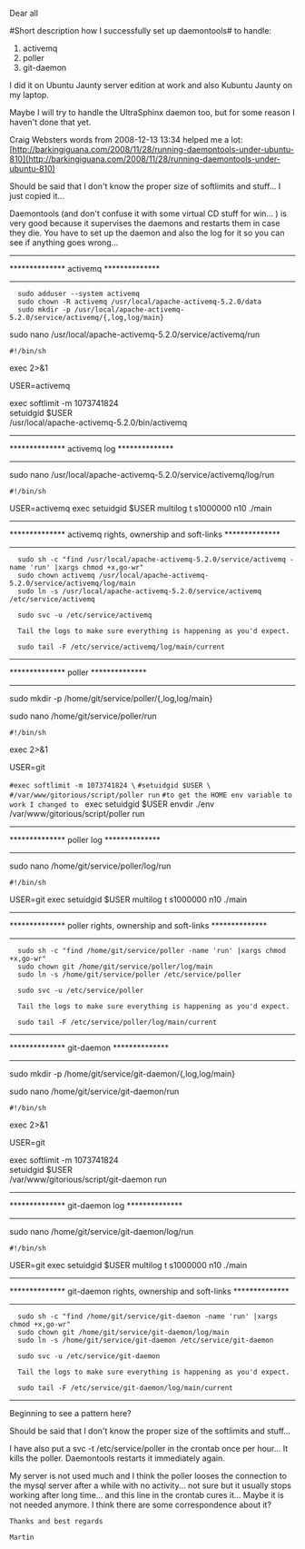Dear all

#Short description how I successfully set up daemontools#
 to handle:

1. activemq
2. poller
3. git-daemon



I did it on Ubuntu Jaunty server edition at work and also Kubuntu Jaunty on my laptop.

Maybe I will try to handle the UltraSphinx daemon too, but for some reason I haven't done that yet.

Craig Websters words from 2008-12-13 13:34 helped me a lot:
[http://barkingiguana.com/2008/11/28/running-daemontools-under-ubuntu-810](http://barkingiguana.com/2008/11/28/running-daemontools-under-ubuntu-810)
   
Should be said that I don't know the proper size of softlimits and stuff... 
I just copied it...

Daemontools (and don't confuse it with some virtual CD stuff for win... ) is very good 
because it supervises the daemons and restarts them in case they die. 
You have to set up the daemon and also the log for it so you can see if anything goes wrong...


**************************************
************** activemq **************
**************************************

      sudo adduser --system activemq
      sudo chown -R activemq /usr/local/apache-activemq-5.2.0/data
      sudo mkdir -p /usr/local/apache-activemq-5.2.0/service/activemq/{,log,log/main}

sudo nano /usr/local/apache-activemq-5.2.0/service/activemq/run

`#!/bin/sh` 

exec 2>&1

USER=activemq

exec softlimit -m 1073741824 \
setuidgid $USER \
/usr/local/apache-activemq-5.2.0/bin/activemq


******************************************
************** activemq log **************
******************************************

sudo nano /usr/local/apache-activemq-5.2.0/service/activemq/log/run

`#!/bin/sh`

USER=activemq
exec setuidgid $USER multilog t s1000000 n10 ./main

***********************************************************************
************** activemq rights, ownership and soft-links **************
***********************************************************************

      sudo sh -c "find /usr/local/apache-activemq-5.2.0/service/activemq -name 'run' |xargs chmod +x,go-wr"
      sudo chown activemq /usr/local/apache-activemq-5.2.0/service/activemq/log/main
      sudo ln -s /usr/local/apache-activemq-5.2.0/service/activemq /etc/service/activemq

      sudo svc -u /etc/service/activemq

      Tail the logs to make sure everything is happening as you'd expect.

      sudo tail -F /etc/service/activemq/log/main/current


************************************
************** poller **************
************************************

sudo mkdir -p /home/git/service/poller/{,log,log/main}

sudo nano    /home/git/service/poller/run

`#!/bin/sh`

exec 2>&1

USER=git

`#exec softlimit -m 1073741824 \`
`#setuidgid $USER \`
`#/var/www/gitorious/script/poller run`
`#to get the HOME env variable to work I changed to `
exec setuidgid $USER envdir ./env /var/www/gitorious/script/poller run


****************************************
************** poller log **************
****************************************

sudo nano      /home/git/service/poller/log/run

`#!/bin/sh`

USER=git
exec setuidgid $USER multilog t s1000000 n10 ./main


*********************************************************************
************** poller rights, ownership and soft-links **************
*********************************************************************


      sudo sh -c "find /home/git/service/poller -name 'run' |xargs chmod +x,go-wr"
      sudo chown git /home/git/service/poller/log/main
      sudo ln -s /home/git/service/poller /etc/service/poller

      sudo svc -u /etc/service/poller

      Tail the logs to make sure everything is happening as you'd expect.

      sudo tail -F /etc/service/poller/log/main/current


****************************************
************** git-daemon **************
****************************************

sudo mkdir -p /home/git/service/git-daemon/{,log,log/main}

sudo nano    /home/git/service/git-daemon/run

`#!/bin/sh`

exec 2>&1

USER=git

exec softlimit -m 1073741824 \
setuidgid $USER \
/var/www/gitorious/script/git-daemon run


********************************************
************** git-daemon log **************
********************************************

sudo nano      /home/git/service/git-daemon/log/run

`#!/bin/sh`

USER=git
exec setuidgid $USER multilog t s1000000 n10 ./main

*************************************************************************
************** git-daemon rights, ownership and soft-links **************
*************************************************************************

      sudo sh -c "find /home/git/service/git-daemon -name 'run' |xargs chmod +x,go-wr"
      sudo chown git /home/git/service/git-daemon/log/main
      sudo ln -s /home/git/service/git-daemon /etc/service/git-daemon

      sudo svc -u /etc/service/git-daemon

      Tail the logs to make sure everything is happening as you'd expect.

      sudo tail -F /etc/service/git-daemon/log/main/current
***************************************************************
Beginning to see a pattern here? 

Should be said that I don't know the proper size of the softlimits and stuff... 

I have also put a 
svc -t /etc/service/poller
in the crontab once per hour... 
It kills the poller. Daemontools restarts it immediately again.

My server is not used much and I think the poller looses the connection to the 
mysql server after a while with no activity... not sure but it usually stops working 
after long time... and this line in the crontab cures it... 
Maybe it is not needed anymore. I think there are some correspondence about it?
 
`Thanks and best regards`

`Martin`
